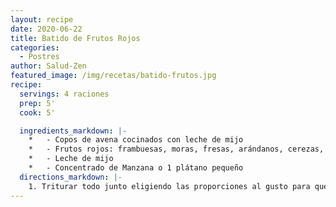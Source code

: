 ```yaml
---
layout: recipe
date: 2020-06-22
title: Batido de Frutos Rojos
categories:
  - Postres
author: Salud-Zen
featured_image: /img/recetas/batido-frutos.jpg
recipe:
  servings: 4 raciones
  prep: 5'
  cook: 5'

  ingredients_markdown: |-
    *	- Copos de avena cocinados con leche de mijo
    *	- Frutos rojos: frambuesas, moras, fresas, arándanos, cerezas, grosellas.
    *	- Leche de mijo
    *	- Concentrado de Manzana o 1 plátano pequeño
  directions_markdown: |-
    1. Triturar todo junto eligiendo las proporciones al gusto para que te quede más espeso o mas líquido.
---
```

